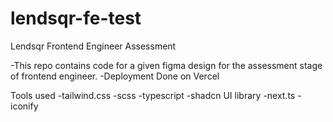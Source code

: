 # lendsqr-fe-test
Lendsqr Frontend Engineer Assessment

-This repo contains code for a given figma design for the assessment stage of frontend engineer. 
-Deployment Done on Vercel

Tools used
-tailwind.css
-scss
-typescript
-shadcn UI library
-next.ts
-iconify
